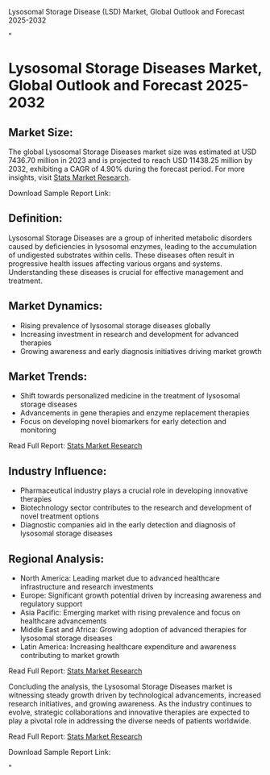 Lysosomal Storage Disease (LSD) Market, Global Outlook and Forecast 2025-2032

"<!DOCTYPE html>
<html>
<head>
<title>Lysosomal Storage Diseases Market, Global Outlook and Forecast 2025-2032</title>
</head>
<body>

<h1>Lysosomal Storage Diseases Market, Global Outlook and Forecast 2025-2032</h1>

<h2>Market Size:</h2>
<p>The global Lysosomal Storage Diseases market size was estimated at USD 7436.70 million in 2023 and is projected to reach USD 11438.25 million by 2032, exhibiting a CAGR of 4.90% during the forecast period. For more insights, visit 
<a href='https://www.statsmarketresearch.com/global-lysosomal-storage-diseases-forecast-2025-2032-18-8031909'>Stats Market Research</a>.</p>
<p>Download Sample Report Link: <a href=''></a></p>

<h2>Definition:</h2>
<p>Lysosomal Storage Diseases are a group of inherited metabolic disorders caused by deficiencies in lysosomal enzymes, leading to the accumulation of undigested substrates within cells. These diseases often result in progressive health issues affecting various organs and systems. Understanding these diseases is crucial for effective management and treatment.</p>

<h2>Market Dynamics:</h2>
<ul>
  <li>Rising prevalence of lysosomal storage diseases globally</li>
  <li>Increasing investment in research and development for advanced therapies</li>
  <li>Growing awareness and early diagnosis initiatives driving market growth</li>
</ul>

<h2>Market Trends:</h2>
<ul>
  <li>Shift towards personalized medicine in the treatment of lysosomal storage diseases</li>
  <li>Advancements in gene therapies and enzyme replacement therapies</li>
  <li>Focus on developing novel biomarkers for early detection and monitoring</li>
</ul>
<p>Read Full Report: <a href='https://www.statsmarketresearch.com/global-lysosomal-storage-diseases-forecast-2025-2032-18-8031909'>Stats Market Research</a></p>

<h2>Industry Influence:</h2>
<ul>
  <li>Pharmaceutical industry plays a crucial role in developing innovative therapies</li>
  <li>Biotechnology sector contributes to the research and development of novel treatment options</li>
  <li>Diagnostic companies aid in the early detection and diagnosis of lysosomal storage diseases</li>
</ul>

<h2>Regional Analysis:</h2>
<ul>
  <li>North America: Leading market due to advanced healthcare infrastructure and research investments</li>
  <li>Europe: Significant growth potential driven by increasing awareness and regulatory support</li>
  <li>Asia Pacific: Emerging market with rising prevalence and focus on healthcare advancements</li>
  <li>Middle East and Africa: Growing adoption of advanced therapies for lysosomal storage diseases</li>
  <li>Latin America: Increasing healthcare expenditure and awareness contributing to market growth</li>
</ul>
<p>Read Full Report: <a href='https://www.statsmarketresearch.com/global-lysosomal-storage-diseases-forecast-2025-2032-18-8031909'>Stats Market Research</a></p>

<p>Concluding the analysis, the Lysosomal Storage Diseases market is witnessing steady growth driven by technological advancements, increased research initiatives, and growing awareness. As the industry continues to evolve, strategic collaborations and innovative therapies are expected to play a pivotal role in addressing the diverse needs of patients worldwide.</p>

<p>Read Full Report: <a href='https://www.statsmarketresearch.com/global-lysosomal-storage-diseases-forecast-2025-2032-18-8031909'>Stats Market Research</a></p>
<p>Download Sample Report Link: <a href=''></a></p>

</body>
</html>"
